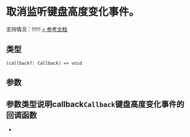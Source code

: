 # 取消监听键盘高度变化事件。
支持情况：!!!!!!
[> 参考文档
](https://developers.weixin.qq.com/miniprogram/dev/api/device/keyboard/wx.offKeyboardHeightChange.html)
## 类型[​](offKeyboardHeightChange.html#类型)
```tsx
(callback?: Callback) => void
```

## 参数[​](offKeyboardHeightChange.html#参数)
参数类型说明callback`Callback`键盘高度变化事件的回调函数
- 
-
